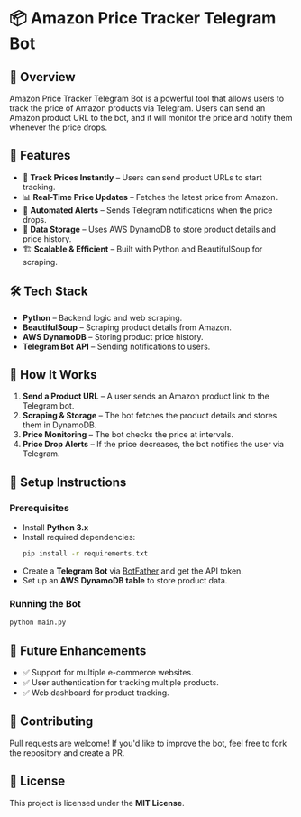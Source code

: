 # 📦 Amazon Price Tracker Telegram Bot

## 📌 Overview
Amazon Price Tracker Telegram Bot is a powerful tool that allows users to track the price of Amazon products via Telegram. Users can send an Amazon product URL to the bot, and it will monitor the price and notify them whenever the price drops.

## 🚀 Features
- 📩 **Track Prices Instantly** – Users can send product URLs to start tracking.
- 📊 **Real-Time Price Updates** – Fetches the latest price from Amazon.
- 🔔 **Automated Alerts** – Sends Telegram notifications when the price drops.
- 📂 **Data Storage** – Uses AWS DynamoDB to store product details and price history.
- 🏗 **Scalable & Efficient** – Built with Python and BeautifulSoup for scraping.

## 🛠 Tech Stack
- **Python** – Backend logic and web scraping.
- **BeautifulSoup** – Scraping product details from Amazon.
- **AWS DynamoDB** – Storing product price history.
- **Telegram Bot API** – Sending notifications to users.

## 📖 How It Works
1. **Send a Product URL** – A user sends an Amazon product link to the Telegram bot.
2. **Scraping & Storage** – The bot fetches the product details and stores them in DynamoDB.
3. **Price Monitoring** – The bot checks the price at intervals.
4. **Price Drop Alerts** – If the price decreases, the bot notifies the user via Telegram.

## 🔧 Setup Instructions
### Prerequisites
- Install **Python 3.x**
- Install required dependencies:
  ```sh
  pip install -r requirements.txt
  ```
- Create a **Telegram Bot** via [BotFather](https://t.me/BotFather) and get the API token.
- Set up an **AWS DynamoDB table** to store product data.

### Running the Bot
```sh
python main.py
```

## 🌟 Future Enhancements
- ✅ Support for multiple e-commerce websites.
- ✅ User authentication for tracking multiple products.
- ✅ Web dashboard for product tracking.

## 🤝 Contributing
Pull requests are welcome! If you'd like to improve the bot, feel free to fork the repository and create a PR.

## 📜 License
This project is licensed under the **MIT License**.

